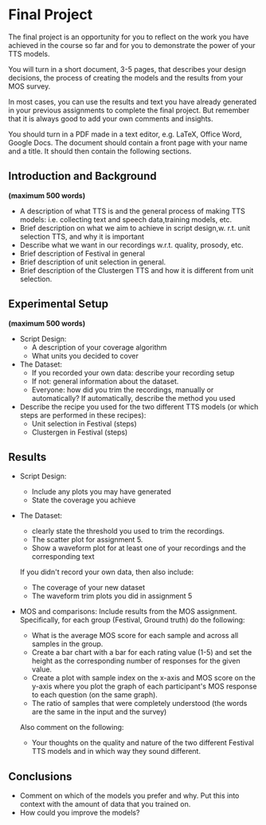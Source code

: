# Final Project
The final project is an opportunity for you to reflect on the work you have achieved in the course so far and for you to demonstrate the power of your TTS models.

You will turn in a short document, 3-5 pages, that describes your design decisions, the process of creating the models and the results from your MOS survey.

In most cases, you can use the results and text you have already generated in your previous assignments to complete the final project. But remember that it is always good to add your own comments and insights.

You should turn in a PDF made in a text editor, e.g. LaTeX, Office Word, Google Docs. The document should contain a front page with your name and a title. It should then contain the following sections.

## Introduction and Background
**(maximum 500 words)**
* A description of what TTS is and the general process of making    TTS models: i.e. collecting text and speech data,training models,    etc.
* Brief description on what we aim to achieve in script design,w.   r.t. unit selection TTS, and why it is important
* Describe what we want in our recordings w.r.t. quality, prosody,    etc.
* Brief description of Festival in general
* Brief description of unit selection in general.
* Brief description of the Clustergen TTS and how it is different from unit selection.

## Experimental Setup
**(maximum 500 words)**
* Script Design:
    * A description of your coverage algorithm
    * What units you decided to cover
* The Dataset:
    * If you recorded your own data: describe your recording setup
    * If not: general information about the dataset.
    * Everyone: how did you trim the recordings, manually or automatically? If automatically, describe the method you used
* Describe the recipe you used for the two different TTS models (or which steps are performed in these recipes):
    * Unit selection in Festival (steps)
    * Clustergen in Festival (steps)

## Results
* Script Design:
    * Include any plots you may have generated
    * State the coverage you achieve
* The Dataset:
    * clearly state the threshold you used to trim the recordings.
    * The scatter plot for assignment 5.
    * Show a waveform plot for at least one of your recordings and the corresponding text

    If you didn't record your own data, then also include:

    * The coverage of your new dataset
    * The waveform trim plots you did in assignment 5
* MOS and comparisons: Include results from the MOS assignment. Specifically, for each group (Festival, Ground truth) do the following:
    * What is the average MOS score for each sample and across all samples in the group.
    * Create a bar chart with a bar for each rating value (1-5) and set the height as the corresponding number of responses for the given value.
    * Create a plot with sample index on the x-axis and MOS score on the y-axis where you plot the graph of each participant's MOS response to  each question (on the same graph).
    * The ratio of samples that were completely understood (the words are the same in the input and the survey)

    Also comment on the following:
    * Your thoughts on the quality and nature of the two different Festival TTS models and in which way they sound different.

## Conclusions
* Comment on which of the models you prefer and why. Put this into context with the amount of data that you trained on.
* How could you improve the models?
